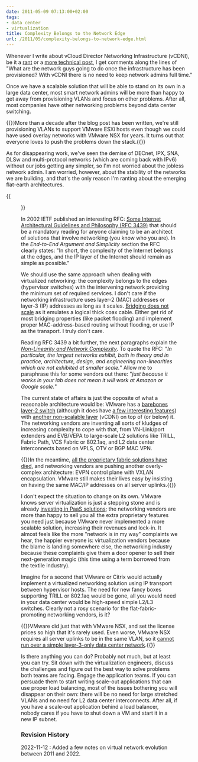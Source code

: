 ```yaml
---
date: 2011-05-09 07:13:00+02:00
tags:
- data center
- virtualization
title: Complexity Belongs to the Network Edge
url: /2011/05/complexity-belongs-to-network-edge.html
---
```

Whenever I write about vCloud Director Networking Infrastructure (vCDNI), be it a [rant](/2010/11/vcloud-director-hand-network-over-to.html) or a [more technical post](/2011/04/vcloud-director-networking.html), I get comments along the lines of "What are the network guys going to do once the infrastructure has been provisioned? With vCDNI there is no need to keep network admins full time."

Once we have a scalable solution that will be able to stand on its own in a large data center, most smart network admins will be more than happy to get away from provisioning VLANs and focus on other problems. After all, most companies have other networking problems beyond data center switching.
<!--more-->
{{<note update>}}More than a decade after the blog post has been written, we're still provisioning VLANs to support VMware ESXi hosts even though we could have used overlay networks with VMware NSX for years. It turns out that everyone loves to push the problems down the stack.{{</note>}}

As for disappearing work, we've seen the demise of DECnet, IPX, SNA, DLSw and multi-protocol networks (which are coming back with IPv6) without our jobs getting any simpler, so I'm not worried about the jobless network admin. I am worried, however, about the stability of the networks we are building, and that's the only reason I'm ranting about the emerging flat-earth architectures.

{{<figure src="http://upload.wikimedia.org/wikipedia/commons/thumb/0/06/Universum.jpg/600px-Universum.jpg" caption="Middle Ages view of flat earth. Not much has changed in the meantime (via [Wikimedia Commons](http://commons.wikimedia.org/wiki/File:Universum.jpg))">}}

In 2002 IETF published an interesting RFC: [Some Internet Architectural Guidelines and Philosophy (RFC 3439)](http://tools.ietf.org/html/rfc3439) that should be a mandatory reading for anyone claiming to be an architect of solutions that involve networking (you know who you are). In the *End-to-End Argument and Simplicity* section the RFC clearly states: "In short, the complexity of the Internet belongs at the edges, and the IP layer of the Internet should remain as simple as possible."

We should use the same approach when dealing with virtualized networking: the complexity belongs to the edges (hypervisor switches) with the intervening network providing the minimum set of required services. I don't care if the networking infrastructure uses layer-2 (MAC) addresses or layer-3 (IP) addresses as long as it scales. [Bridging does not scale](/2010/07/bridging-and-routing-is-there.html) as it emulates a logical thick coax cable. Either get rid of most bridging properties (like packet flooding) and implement proper MAC-address-based routing without flooding, or use IP as the transport. I truly don't care.

Reading RFC 3439 a bit further, the next paragraphs explain the [*Non-Linearity and Network Complexity*](http://tools.ietf.org/html/rfc3439#section-2.2). To quote the RFC: "_In particular, the largest networks exhibit, both in theory and in practice, architecture, design, and engineering non-linearities which are not exhibited at smaller scale._" Allow me to paraphrase this for some vendors out there: "_just because it works in your lab does not mean it will work at Amazon or Google scale._"

The current state of affairs is just the opposite of what a reasonable architecture would be: VMware has a [barebones layer-2 switch](/2019/10/the-cost-of-disruptiveness-and.html) (although it does have [a few interesting features](/2010/11/vmware-virtual-switch-no-need-for-stp.html)) with [another non-scalable layer](/2011/04/vcloud-director-networking.html) (vCDNI) on top of (or below) it. The networking vendors are inventing all sorts of kludges of increasing complexity to cope with that, from VN-Link/port extenders and EVB/VEPA to large-scale L2 solutions like TRILL, Fabric Path, VCS Fabric or 802.1aq, and L2 data center interconnects based on VPLS, OTV or BGP MAC VPN.

{{<note update>}}In the meantime, [all the proprietary fabric solutions have died](/2022/05/cisco-fabric-path-and-friends.html), and networking vendors are pushing another overly-complex architecture: EVPN control plane with VXLAN encapsulation. VMware still makes their lives easy by insisting on having the same MAC/IP addresses on all server uplinks.{{</note>}}

I don't expect the situation to change on its own. VMware knows server virtualization is just a stepping stone and is already [investing in PaaS solutions](http://www.cloudfoundry.com/); the networking vendors are more than happy to sell you all the extra proprietary features you need just because VMware never implemented a more scalable solution, increasing their revenues and lock-in. It almost feels like the more "network is in my way" complaints we hear, the happier everyone is: virtualization vendors because the blame is landing somewhere else, the networking industry because these complaints give them a door opener to sell their next-generation magic (this time using a term borrowed from the textile industry).

Imagine for a second that VMware or Citrix would actually implement a virtualized networking solution using IP transport between hypervisor hosts. The need for new fancy boxes supporting TRILL or 802.1aq would be gone, all you would need in your data center would be high-speed simple L2/L3 switches. Clearly not a rosy scenario for the flat-fabric-promoting networking vendors, is it?

{{<note update>}}VMware did just that with VMware NSX, and set the license prices so high that it's rarely used. Even worse, VMware NSX requires all server uplinks to be in the same VLAN, so it [cannot run over a simple layer-3-only data center network](/2020/02/do-we-need-complex-data-center-switches.html).{{</note>}}

Is there anything you can do? Probably not much, but at least you can try. Sit down with the virtualization engineers, discuss the challenges and figure out the best way to solve problems both teams are facing. Engage the application teams. If you can persuade them to start writing scale-out applications that can use proper load balancing, most of the issues bothering you will disappear on their own: there will be no need for large stretched VLANs and no need for L2 data center interconnects. After all, if you have a scale-out application behind a load balancer, nobody cares if you have to shut down a VM and start it in a new IP subnet.

### Revision History

2022-11-12
: Added a few notes on virtual network evolution between 2011 and 2022.

